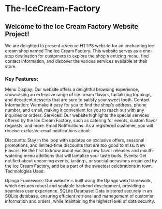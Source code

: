 # The-IceCream-Factory
## Welcome to the Ice Cream Factory Website Project! 
 We are delighted to present a secure HTTPS website for an enchanting ice cream shop named The Ice Cream Factory. This website serves as a one-stop destination for customers to explore the shop's enticing menu, find contact information, and discover the various services available at their store.

### Key Features:

Menu Display: Our website offers a delightful browsing experience, showcasing an extensive range of ice cream flavors, tantalizing toppings, and decadent desserts that are sure to satisfy your sweet tooth.
Contact Information: We make it easy for you to find the shop's address, phone number, and email, making it convenient for you to reach out with any inquiries or orders.
Services: Our website highlights the special services offered by the Ice Cream Factory, such as catering for events, custom flavor requests, and more.
Email Notifications: As a registered customer, you will receive exclusive email notifications about:

Discounts: Stay in the loop with updates on exclusive offers, seasonal promotions, and limited-time discounts that are too good to miss.
New Flavors: Be the first to know about exciting new flavor releases and mouth-watering menu additions that will tantalize your taste buds.
Events: Get notified about upcoming events, tastings, or special occasions organized by the Ice Cream Factory, and be a part of the sweetest celebrations in town.
Technologies Used:

Django Framework: Our website is built using the Django web framework, which ensures robust and scalable backend development, providing a seamless user experience.
SQLite Database: Data is stored securely in an SQLite database, ensuring efficient retrieval and management of customer information and orders, while maintaining the highest level of data security.
